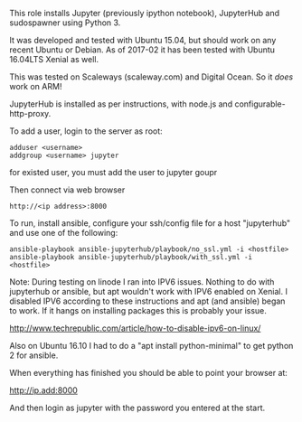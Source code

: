 This role installs Jupyter (previously ipython notebook), JupyterHub and sudospawner using Python 3.
 
It was developed and tested with Ubuntu 15.04, but should work on any recent Ubuntu or Debian.
As of 2017-02 it has been tested with Ubuntu 16.04LTS Xenial as well.

This was tested on Scaleways (scaleway.com) and Digital Ocean. So it *does* work on ARM!

JupyterHub is installed as per instructions, with node.js and configurable-http-proxy.

To add a user, login to the server as root:

    adduser <username>
    addgroup <username> jupyter

for existed user, you must add the user to jupyter goupr

Then connect via web browser

    http://<ip address>:8000

To run, install ansible, configure your ssh/config file for a host "jupyterhub" and use one of the following:

    ansible-playbook ansible-jupyterhub/playbook/no_ssl.yml -i <hostfile>
    ansible-playbook ansible-jupyterhub/playbook/with_ssl.yml -i <hostfile>
 
Note: During testing on linode I ran into IPV6 issues. Nothing to do with
jupyterhub or ansible, but apt wouldn't work with IPV6 enabled on Xenial. I
disabled IPV6 according to these instructions and apt (and ansible) began to
work. If it hangs on installing packages this is probably your issue.

http://www.techrepublic.com/article/how-to-disable-ipv6-on-linux/

Also on Ubuntu 16.10 I had to do a "apt install python-minimal" to get python
2 for ansible. 

When everything has finished you should be able to point your browser at:

http://ip.add:8000

And then login as jupyter with the password you entered at the start.
